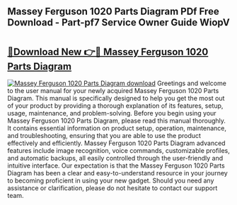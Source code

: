 ## Massey Ferguson 1020 Parts Diagram PDf Free Download - Part-pf7 Service Owner Guide WiopV

# <h2><a href="http://dfhmr9.blite.top/?on=Massey+Ferguson+1020+Parts+Diagram">🔗Download New 👉🔴 Massey Ferguson 1020 Parts Diagram</a></h2>

[![Massey Ferguson 1020 Parts Diagram download](https://i.imgur.com/lujVjoI.png)](http://dfhmr9.blite.top/?on=Massey+Ferguson+1020+Parts+Diagram)
Greetings and welcome to the user manual for your newly acquired Massey Ferguson 1020 Parts Diagram. This manual is specifically designed to help you get the most out of your product by providing a thorough explanation of its features, setup, usage, maintenance, and problem-solving. Before you begin using your Massey Ferguson 1020 Parts Diagram, please read this manual thoroughly. It contains essential information on product setup, operation, maintenance, and troubleshooting, ensuring that you are able to use the product effectively and efficiently. Massey Ferguson 1020 Parts Diagram advanced features include image recognition, voice commands, customizable profiles, and automatic backups, all easily controlled through the user-friendly and intuitive interface. Our expectation is that the Massey Ferguson 1020 Parts Diagram has been a clear and easy-to-understand resource in your journey to becoming proficient in using your new gadget. Should you need any assistance or clarification, please do not hesitate to contact our support team.
